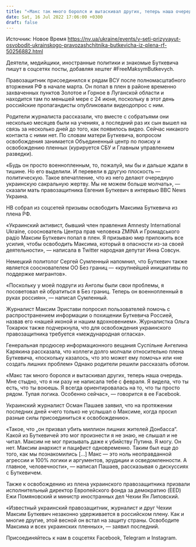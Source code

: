 ```yaml
---
title: "«Макс так много боролся и вытаскивал других, теперь наша очередь». В Сети призывают освободить украинского правозащитника Буткевича из плена РФ"
date: Sat, 16 Jul 2022 17:06:00 +0300
draft: false
---
```

Источник: Новое Время https://nv.ua/ukraine/events/v-seti-prizyvayut-osvobodit-ukrainskogo-pravozashchitnika-butkevicha-iz-plena-rf-50256882.html


Деятели, медийщики, иностранные политики и знакомые Буткевича пишут в соцсетях посты, добавляя хештег #FreeMaksymButkevych.

Правозащитник присоединился к рядам ВСУ после полномасштабного вторжения РФ в начале марта. Он попал в плен в районе временно захваченных пунктов Золотое и Горное в Луганской области и находится там по меньшей мере с 24 июня, поскольку в этот день российские пропагандисты опубликовали видеодопрос с ним.

Родители журналиста рассказали, что вместе с собратьями они несколько месяцев были на учениях, а последний раз их сын вышел на связь за несколько дней до того, как появилось видео. Сейчас никакого контакта с ними нет. По словам матери Буткевича, вопросом освобождения занимается Объединенный центр по поиску и освобождению пленных (курируется СБУ и Главным управлением разведки).

«Будь он просто военнопленным, то, пожалуй, мы бы и дальше ждали в тишине. Но его выделили. И перевели в другую плоскость — политическую. Такое впечатление, что из него делают очередную украинскую сакральную жертву. Мы не можем больше молчать», — сказали мать правозащитника Евгения Буткевич в интервью BBC News Украина.

НВ собрал из соцсетей призывы освободить Максима Буткевича из плена РФ.

 «Украинский активист, бывший член правления Amnesty International Ukraine, сооснователь Центра прав человека ZMINA и Громадського радіо Максим Буткевич попал в плен. Я призываю мир приложить все усилия, чтобы освободить Максима, который в опасности из-за своей деятельности», — написала в Twitter народная депутат Инна Совсун.

Немецкий политолог Сергей Сумленный напомнил, что Буткевич также является сооснователем ОО Без границ — «крупнейшей инициативы по поддержке мигрантов».

«Поскольку у моей подруги из Анголы были свои проблемы, я посоветовал ей обратиться в Без границ. Теперь он военнопленный в руках россиян», — написал Сумленный.

Журналист Максим Эристави попросил пользователей помочь с распространением информации о похищении Буткевича Россией, назвав его «нашей иконой и нашим вдохновением». Журналистка Ольга Токарюк также подчеркнула, что для освобождения украинского правозащитника требуется «международная огласка».

Генеральная продюсер информационного вещания Суспільне Ангелина Карякина рассказала, что коллеги долго молчали относительно плена Буткевича, «поскольку казалось, что это может ему помочь» или «не создать лишних проблем» Однако родители решили рассказать обэтом.

 «Макс так много боролся и вытаскивал других, теперь наша очередь. Мне стыдно, что я ни разу не написала тебе с февраля. Я видела, что ты есть, что ты воюешь. Я всегда ориентировалась на то, что ты просто рядом. Тупая логика. Особенно сейчас», — говорится в ее Facebook.

Украинский журналист Осман Пашаев заявил, что на протяжении последних дней «чего только не услышал о Максиме, когда просил разные силы присоединиться к освобождению».

«Такое, что „он призвал убить миллион лишних жителей Донбасса“. Какой из Буткевичей это мог произнести я не знаю, не слышал и не читал. Максим не мог призывать даже к убийству Путина. Я могу. Он нет. Максим анархист и пацифист одновременно. Таким был еще до того, как мы познакомились […] Макс — это ноль неоправданной агрессии и 100% логики и аргументов, эрудиции и осведомленности. А главное, человечности», — написал Пашаев, рассказывая о дискуссиях с Буткевичем.

Также к освобождению из плена украинского правозащитника призвали исполнительный директор Европейского фонда за демократию (EED) Ежи Помяновский и министр иностранных дел Чехии Ян Липовский.

«Известный украинский правозащитник, журналист и друг Чехии Максим Буткевич незаконно удерживается в российском плену. Как и многие другие, этой весной он встал на защиту страны. Освободите Максима и всех украинских пленных», — заявил последний.

Присоединяйтесь к нам в соцсетях Facebook, Telegram и Instagram.
